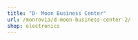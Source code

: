 ```yaml
---
title: "D- Moon Business Center"
url: /monrovia/d-moon-business-center-2/
shop: electronics
---
```

